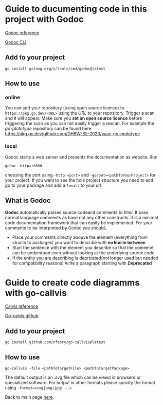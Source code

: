 # Guide to ducumenting code in this project with Godoc

[Godoc reference](https://go.dev/blog/godoc) 

[Godoc CLI](https://pkg.go.dev/golang.org/x/tools/cmd/godoc#pkg-overview) 

## Add to your project
```
go install golang.org/x/tools/cmd/godoc@latest
```

## How to use
### online
You can add your repository (using open source licence) to ```https://pkg.go.dev/<URL>``` using the *URL* to your repository.
Trigger a scan and it will appear. Make sure you **set an open source licence** before triggering the scan as you can not easily trigger a rescan.
For example the *go-ptototype* repository can be found here: https://pkg.go.dev/github.com/DHBW-SE-2023/yaac-go-prototype

### local
Godoc starts a web server and presents the documentation as website. 
Run
```
godoc -http=:8080
```
choosing the port using ```-http:<port>``` and ```-goroot=<pathToYourProject>``` for your project.
If you want to see the hole project structure you need to add go to your package and add a ```?m=all``` to your url.

## What is Godoc
**Godoc** automatically parses source codeand comments to *html*.
It uses normal language comments as base not any other constructs.
It is a minimal code documentation framework that can easily be implemented.
For your comments to be interpreted by Godoc you should_
* Place your comments directly abouve the element (everything from structs to packages) you want to describe with **no line in between**
* Start the sentence with the element you describe so that the comemnt can be understood even without looking at the underlying source code
* If the entity you are describing is depricated(not longer used but needed for compatibility reasons) write a paragraph starting with **Deprecated**

# Guide to create code diagramms with go-callvis

[Calvis reference](https://pkg.go.dev/github.com/truefurby/go-callvis#section-readme)

[Go-calvis github](https://github.com/ondrajz/go-callvis)

## Add to your project
```
go install github.com/ofabry/go-callvis@latest
```

## How to use
```
go-callvis -file <pathToTargetFile> <pathToTargetPackage>
```
The dafault output is an *.svg* file which can be viewd in browsers or specialized software.
For output in other formats please specify the format using ```-format=<svg|png|jpg|...>```


Back to main page [here](https://github.com/DHBW-SE-2023/Wiki/blob/main/README.md).